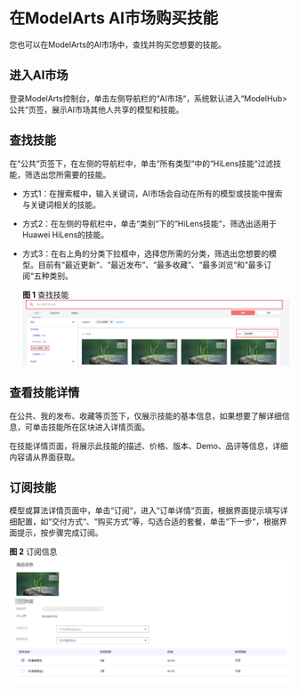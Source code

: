 # 在ModelArts AI市场购买技能<a name="hilens_02_0076"></a>

您也可以在ModelArts的AI市场中，查找并购买您想要的技能。

## 进入AI市场<a name="section1566564545916"></a>

登录ModelArts控制台，单击左侧导航栏的“AI市场“，系统默认进入“ModelHub\>公共“页签，展示AI市场其他人共享的模型和技能。

## 查找技能<a name="section109919818516"></a>

在“公共“页签下，在左侧的导航栏中，单击“所有类型“中的“HiLens技能“过滤技能，筛选出您所需要的技能。

-   方式1：在搜索框中，输入关键词，AI市场会自动在所有的模型或技能中搜索与关键词相关的技能。
-   方式2：在左侧的导航栏中，单击“类别“下的“HiLens技能“，筛选出适用于Huawei HiLens的技能。
-   方式3：在右上角的分类下拉框中，选择您所需的分类，筛选出您想要的模型。目前有“最近更新“、“最近发布“、“最多收藏“、“最多浏览“和“最多订阅“五种类别。

    **图 1**  查找技能<a name="fig4173890405"></a>  
    ![](figures/查找技能.png "查找技能")


## 查看技能详情<a name="section11634142613126"></a>

在公共、我的发布、收藏等页签下，仅展示技能的基本信息，如果想要了解详细信息，可单击技能所在区块进入详情页面。

在技能详情页面，将展示此技能的描述、价格、版本、Demo、品评等信息，详细内容请从界面获取。

## 订阅技能<a name="section10769120278"></a>

模型或算法详情页面中，单击“订阅“，进入“订单详情“页面，根据界面提示填写详细配置，如“交付方式“、“购买方式“等，勾选合适的套餐，单击“下一步“，根据界面提示，按步骤完成订阅。

**图 2**  订阅信息<a name="fig184621034173818"></a>  
![](figures/订阅信息.png "订阅信息")

